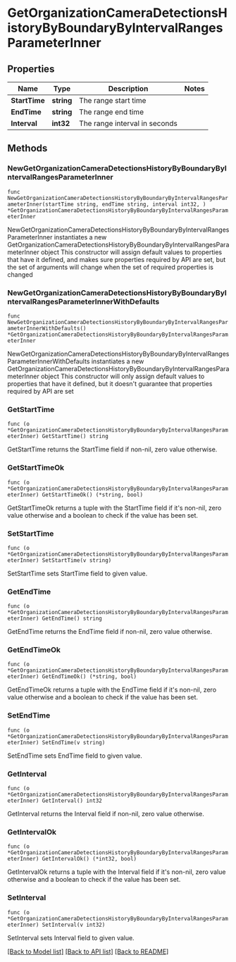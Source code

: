 # GetOrganizationCameraDetectionsHistoryByBoundaryByIntervalRangesParameterInner

## Properties

Name | Type | Description | Notes
------------ | ------------- | ------------- | -------------
**StartTime** | **string** | The range start time | 
**EndTime** | **string** | The range end time | 
**Interval** | **int32** | The range interval in seconds | 

## Methods

### NewGetOrganizationCameraDetectionsHistoryByBoundaryByIntervalRangesParameterInner

`func NewGetOrganizationCameraDetectionsHistoryByBoundaryByIntervalRangesParameterInner(startTime string, endTime string, interval int32, ) *GetOrganizationCameraDetectionsHistoryByBoundaryByIntervalRangesParameterInner`

NewGetOrganizationCameraDetectionsHistoryByBoundaryByIntervalRangesParameterInner instantiates a new GetOrganizationCameraDetectionsHistoryByBoundaryByIntervalRangesParameterInner object
This constructor will assign default values to properties that have it defined,
and makes sure properties required by API are set, but the set of arguments
will change when the set of required properties is changed

### NewGetOrganizationCameraDetectionsHistoryByBoundaryByIntervalRangesParameterInnerWithDefaults

`func NewGetOrganizationCameraDetectionsHistoryByBoundaryByIntervalRangesParameterInnerWithDefaults() *GetOrganizationCameraDetectionsHistoryByBoundaryByIntervalRangesParameterInner`

NewGetOrganizationCameraDetectionsHistoryByBoundaryByIntervalRangesParameterInnerWithDefaults instantiates a new GetOrganizationCameraDetectionsHistoryByBoundaryByIntervalRangesParameterInner object
This constructor will only assign default values to properties that have it defined,
but it doesn't guarantee that properties required by API are set

### GetStartTime

`func (o *GetOrganizationCameraDetectionsHistoryByBoundaryByIntervalRangesParameterInner) GetStartTime() string`

GetStartTime returns the StartTime field if non-nil, zero value otherwise.

### GetStartTimeOk

`func (o *GetOrganizationCameraDetectionsHistoryByBoundaryByIntervalRangesParameterInner) GetStartTimeOk() (*string, bool)`

GetStartTimeOk returns a tuple with the StartTime field if it's non-nil, zero value otherwise
and a boolean to check if the value has been set.

### SetStartTime

`func (o *GetOrganizationCameraDetectionsHistoryByBoundaryByIntervalRangesParameterInner) SetStartTime(v string)`

SetStartTime sets StartTime field to given value.


### GetEndTime

`func (o *GetOrganizationCameraDetectionsHistoryByBoundaryByIntervalRangesParameterInner) GetEndTime() string`

GetEndTime returns the EndTime field if non-nil, zero value otherwise.

### GetEndTimeOk

`func (o *GetOrganizationCameraDetectionsHistoryByBoundaryByIntervalRangesParameterInner) GetEndTimeOk() (*string, bool)`

GetEndTimeOk returns a tuple with the EndTime field if it's non-nil, zero value otherwise
and a boolean to check if the value has been set.

### SetEndTime

`func (o *GetOrganizationCameraDetectionsHistoryByBoundaryByIntervalRangesParameterInner) SetEndTime(v string)`

SetEndTime sets EndTime field to given value.


### GetInterval

`func (o *GetOrganizationCameraDetectionsHistoryByBoundaryByIntervalRangesParameterInner) GetInterval() int32`

GetInterval returns the Interval field if non-nil, zero value otherwise.

### GetIntervalOk

`func (o *GetOrganizationCameraDetectionsHistoryByBoundaryByIntervalRangesParameterInner) GetIntervalOk() (*int32, bool)`

GetIntervalOk returns a tuple with the Interval field if it's non-nil, zero value otherwise
and a boolean to check if the value has been set.

### SetInterval

`func (o *GetOrganizationCameraDetectionsHistoryByBoundaryByIntervalRangesParameterInner) SetInterval(v int32)`

SetInterval sets Interval field to given value.



[[Back to Model list]](../README.md#documentation-for-models) [[Back to API list]](../README.md#documentation-for-api-endpoints) [[Back to README]](../README.md)


